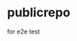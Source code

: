 # publicrepo
for e2e test
































































































































































































































































































































































































































































































































































































































































































































































































































































































































































































































































































































































































































































































































































































































































































































































































































































































































































































































































































































































































































































































































































































































































































































































































































































































































































































































































































































































































































































































































































































































































































































































































































































































































































































































































































































































